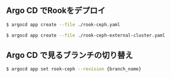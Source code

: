 ## Argo CD でRookをデプロイ

```sh
$ argocd app create --file ./rook-ceph.yaml
```

```sh
$ argocd app create --file ./rook-ceph-external-cluster.yaml
```

## Argo CD で見るブランチの切り替え

```sh
$ argocd app set rook-ceph --revision {branch_name}
```
